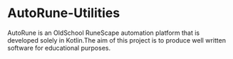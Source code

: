 # AutoRune-Utilities

AutoRune is an OldSchool RuneScape automation platform that is developed solely in Kotlin.The aim of this project is to produce well written software for educational purposes.
